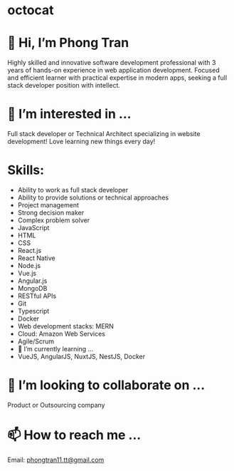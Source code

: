 # octocat
# 👋 Hi, I’m Phong Tran
Highly skilled and innovative software development professional with 3 years of hands-on experience in web application development.
Focused and efficient learner with practical expertise in modern apps, seeking a full stack developer position with intellect.

# 👀 I’m interested in ...
Full stack developer or Technical Architect specializing in website development! Love learning new things every day!

# Skills:
- Ability to work as full stack developer
- Ability to provide solutions or technical approaches
- Project management
- Strong decision maker
- Complex problem solver
- JavaScript
- HTML
- CSS
- React.js
- React Native
- Node.js
- Vue.js
- Angular.js
- MongoDB
- RESTful APIs
- Git
- Typescript
- Docker
- Web development stacks: MERN
- Cloud: Amazon Web Services
- Agile/Scrum
- 🌱 I’m currently learning ...
- VueJS, AngularJS, NuxtJS, NestJS, Docker

# 💞️ I’m looking to collaborate on ...
Product or Outsourcing company

# 📫 How to reach me ...
Email: phongtran11.tt@gmail.com
